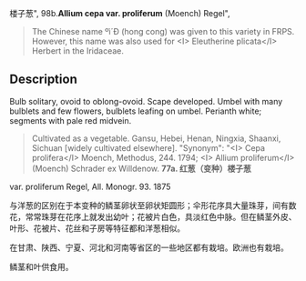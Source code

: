 楼子葱",
98b.**Allium cepa var. proliferum** (Moench) Regel",

> The Chinese name ºì´Ð  (hong cong) was given to this variety in FRPS. However, this name was also used for &lt;I&gt; Eleutherine plicata&lt;/I&gt; Herbert in the Iridaceae.

## Description
Bulb solitary, ovoid to oblong-ovoid. Scape developed. Umbel with many bulblets and few flowers, bulblets leafing on umbel. Perianth white; segments with pale red midvein.

> Cultivated as a vegetable. Gansu, Hebei, Henan, Ningxia, Shaanxi, Sichuan [widely cultivated elsewhere].
  "Synonym": "&lt;I&gt; Cepa prolifera&lt;/I&gt; Moench, Methodus, 244. 1794; &lt;I&gt; Allium proliferum&lt;/I&gt; (Moench) Schrader ex Willdenow.
**77a. 红葱（变种）楼子葱**

var. proliferum Regel, All. Monogr. 93. 1875

与洋葱的区别在于本变种的鳞茎卵状至卵状矩圆形；伞形花序具大量珠芽，间有数花，常常珠芽在花序上就发出幼叶；花被片白色，具淡红色中脉。但在鳞茎外皮、叶形、花被片、花丝和子房等特征都和洋葱相似。

在甘肃、陕西、宁夏、河北和河南等省区的一些地区都有栽培。欧洲也有栽培。

鳞茎和叶供食用。
